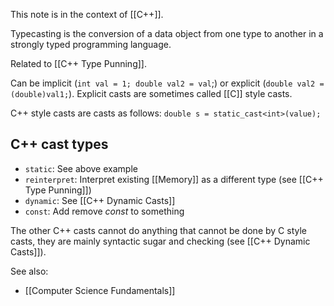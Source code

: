 This note is in the context of [[C++]].

Typecasting is the conversion of a data object from one type to another in a strongly typed programming language.

Related to [[C++ Type Punning]].

Can be implicit (`int val = 1; double val2 = val`;) or explicit (`double val2 = (double)val1;`). Explicit casts are sometimes called [[C]] style casts.

C++ style casts are casts as follows: `double s = static_cast<int>(value);`

## C++ cast types

- `static`: See above example
- `reinterpret`: Interpret existing [[Memory]] as a different type (see [[C++ Type Punning]])
- `dynamic`: See [[C++ Dynamic Casts]]
- `const`: Add remove *const* to something

The other C++ casts cannot do anything that cannot be done by C style casts, they are mainly syntactic sugar and checking (see [[C++ Dynamic Casts]]).


See also:
- [[Computer Science Fundamentals]]

